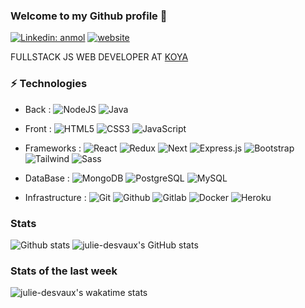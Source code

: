 ### Welcome to my Github profile 👋

[![Linkedin: anmol](https://img.shields.io/badge/-LinkedIn-blue?style=flat-square&logo=Linkedin&logoColor=white&link=https://www.linkedin.com/in/julie-desvaux/)](https://www.linkedin.com/in/julie-desvaux/)
[![website](https://img.shields.io/badge/Website-46a2f1.svg?&style=flat-square&logo=Google-Chrome&logoColor=white&link=https://www.julie-desvaux.com/)](https://www.julie-desvaux.com/)

FULLSTACK JS WEB DEVELOPER AT [KOYA](https://www.koya-app.fr/ "link to koya")

### ⚡ Technologies
- Back : 
  ![NodeJS](https://img.shields.io/badge/node.js-%2343853D.svg?style=for-the-badge&logo=node.js&logoColor=white)
  ![Java](https://img.shields.io/badge/Java-007396?style=for-the-badge&logo=Java&logoColor=white)
  
- Front :
  ![HTML5](https://img.shields.io/badge/html5-%23E34F26.svg?style=for-the-badge&logo=html5&logoColor=white)
  ![CSS3](https://img.shields.io/badge/css3-%231572B6.svg?style=for-the-badge&logo=css3&logoColor=white)
  ![JavaScript](https://img.shields.io/badge/javascript-%23323330.svg?style=for-the-badge&logo=javascript&logoColor=%23F7DF1E)

- Frameworks :
  ![React](https://img.shields.io/badge/react-%2320232a.svg?style=for-the-badge&logo=react&logoColor=%2361DAFB)
  ![Redux](https://img.shields.io/badge/redux%20-%23593d88.svg?&style=for-the-badge&logo=redux&logoColor=white) 
  ![Next](https://img.shields.io/badge/next.js-%2320232a.svg?style=for-the-badge&logo=next.js&logoColor=%2361DAFB)
  ![Express.js](https://img.shields.io/badge/express.js-%23404d59.svg?style=for-the-badge&logo=express&logoColor=%2361DAFB)
  ![Bootstrap](https://img.shields.io/badge/bootstrap-%23563D7C.svg?style=for-the-badge&logo=bootstrap&logoColor=white)
  ![Tailwind](https://img.shields.io/badge/Tailwind_CSS-38B2AC.svg?style=for-the-badge&logo=tailwind-css&logoColor=white)
  ![Sass](https://img.shields.io/badge/-Sass-CD669A?style=for-the-badge&logo=Sass&logoColor=white)

- DataBase :
  ![MongoDB](https://img.shields.io/badge/MongoDB-47A248.svg?&style=for-the-badge&logo=MongoDB&logoColor=white)
  ![PostgreSQL](https://img.shields.io/badge/PostgreSQL-316192.svg?&style=for-the-badge&logo=postgresql&logoColor=white)
  ![MySQL](https://img.shields.io/badge/MySQL-00000F.svg?&style=for-the-badge&logo=mysql&logoColor=white)
  
- Infrastructure :
  ![Git](https://img.shields.io/badge/git%20-%23F05033.svg?&style=for-the-badge&logo=git&logoColor=white) 
  ![Github](https://img.shields.io/badge/github%20-%23121011.svg?&style=for-the-badge&logo=github&logoColor=white) 
  ![Gitlab](https://img.shields.io/badge/gitlab%20-%23181717.svg?&style=for-the-badge&logo=gitlab&logoColor=white)
  ![Docker](https://img.shields.io/badge/docker%20-%23181717.svg?&style=for-the-badge&logo=docker&logoColor=blue)
  ![Heroku](https://img.shields.io/badge/Heroku-430098.svg?style=for-the-badge&logo=heroku&logoColor=white)
 
### Stats
![Github stats](https://github-readme-stats.vercel.app/api/top-langs/?username=julie-desvaux&layout=compact&theme=prussian)
![julie-desvaux's GitHub stats](https://github-readme-stats.vercel.app/api?username=julie-desvaux&show_icons=true&theme=prussian&count_private=true&hide=issues)
### Stats of the last week
![julie-desvaux's wakatime stats](https://github-readme-stats.vercel.app/api/wakatime?username=juliedesvaux&theme=prussian)




